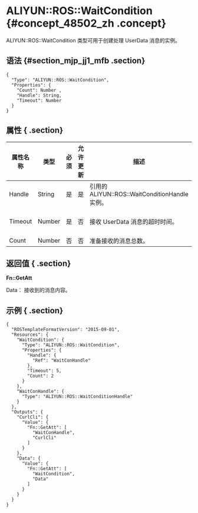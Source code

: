 # ALIYUN::ROS::WaitCondition {#concept_48502_zh .concept}

ALIYUN::ROS::WaitCondition 类型可用于创建处理 UserData 消息的实例。

## 语法 {#section_mjp_jj1_mfb .section}

```language-json
{
  "Type": "ALIYUN::ROS::WaitCondition",
  "Properties": {
    "Count": Number ,
    "Handle": String,
    "Timeout": Number 
  }
}
```

## 属性 { .section}

|属性名称|类型|必须|允许更新|描述|约束|
|----|--|--|----|--|--|
|Handle|String|是|是|引用的 ALIYUN::ROS::WaitConditionHandle 实例。|无|
|Timeout|Number|是|否|接收 UserData 消息的超时时间。|取值范围：\[1,43200\], 单位：秒。|
|Count|Number|否|否|准备接收的消息总数。|无|

## 返回值 { .section}

**Fn::GetAtt**

Data： 接收到的消息内容。

## 示例 { .section}

```language-json
{
  "ROSTemplateFormatVersion": "2015-09-01",
  "Resources": {
    "WaitCondition": {
      "Type": "ALIYUN::ROS::WaitCondition",
      "Properties": {
        "Handle": {
          "Ref": "WaitConHandle"
        },
        "Timeout": 5,
        "Count": 2
      }
    },
    "WaitConHandle": {
      "Type": "ALIYUN::ROS::WaitConditionHandle"
    }
  },
  "Outputs": {
    "CurlCli": {
      "Value": {
        "Fn::GetAtt": [
          "WaitConHandle",
          "CurlCli"
        ]
      }
    },
    "Data": {
      "Value": {
        "Fn::GetAtt": [
          "WaitCondition",
          "Data"
        ]
      }
    }
  }
}          
```

